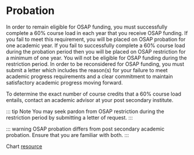 # Probation

In order to remain eligible for OSAP funding, you must successfully complete a 60% course load in each year that you receive OSAP funding. If you fail to meet this requirement, you will be placed on OSAP probation for one academic year. If you fail to successfully complete a 60% course load during the probation period then you will be placed on OSAP restriction for a minimum of one year. You will not be eligible for OSAP funding during the restriction period. In order to be reconsidered for OSAP funding, you must submit a letter which includes the reason(s) for your failure to meet academic progress requirements and a clear commitment to maintain satisfactory academic progress moving forward.

To determine the exact number of course credits that a 60% course load entails, contact an academic advisor at your post secondary institute.

::: tip Note
You may seek pardon from OSAP restriction during the restriction period by submitting a letter of request. 
:::

::: warning
OSAP probation differs from post secondary academic probation. Ensure that you are familiar with both. 
:::

Chart [resource](https://osap.yorku.ca/applied-for-osap)

